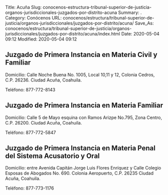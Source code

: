 Title: Acuña
Slug: conocenos-estructura-tribunal-superior-de-justicia-organos-jurisdiccionales-juzgados-por-distrito-acuna
Summary: .
Category: Conócenos
URL: conocenos/estructura/tribunal-superior-de-justicia/organos-jurisdiccionales/juzgados-por-distrito/acuna/
Save_As: conocenos/estructura/tribunal-superior-de-justicia/organos-jurisdiccionales/juzgados-por-distrito/acuna/index.html
Date: 2020-05-04 09:12
Modified: 2020-05-04 09:12



## Juzgado de Primera Instancia en Materia Civil y Familiar

Domicilio: Calle Noche Buena No. 1005, Local 10,11 y 12, Colonia Cedros, C.P. 26236.
Ciudad Acuña, Coahuila.

Teléfono: 877-772-8143

## Juzgado de Primera Instancia en Materia Familiar

Domicilio: Calle 5 de Mayo esquina con Ramos Arizpe No.795, Zona Centro, C.P. 26200.
Ciudad Acuña, Coahuila.

Teléfono: 877-772-5847

## Juzgado de Primera Instancia en Materia Penal del Sistema Acusatorio y Oral

Domicilio: entre Avenida Capitán Jorge Luis Flores Enríquez y Calle Colegio Esposas de Abogados No. 690.
Colonia Aeropuerto, C.P. 26235 Ciudad Acuña, Coahuila.

Teléfono: 877-773-1176



